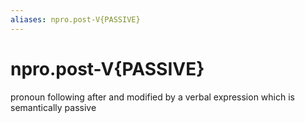 ```yaml
---
aliases: npro.post-V{PASSIVE}
---
```

# npro.post-V{PASSIVE}

pronoun following after and modified by a verbal expression which is semantically passive
